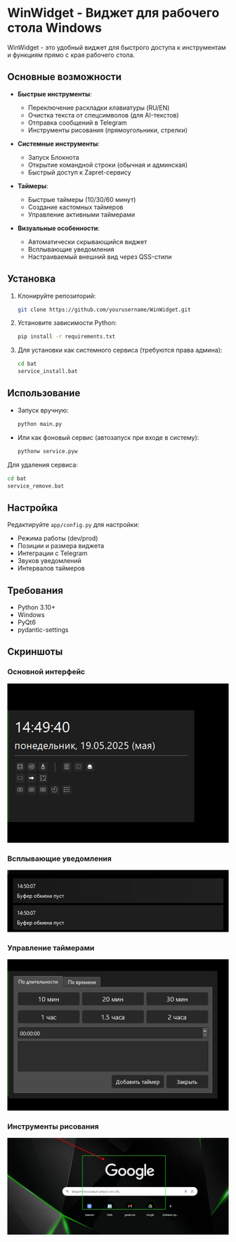 ﻿# WinWidget - Виджет для рабочего стола Windows

WinWidget - это удобный виджет для быстрого доступа к инструментам и функциям прямо с края рабочего стола.

## Основные возможности

- **Быстрые инструменты**:
  - Переключение раскладки клавиатуры (RU/EN)
  - Очистка текста от спецсимволов (для AI-текстов)
  - Отправка сообщений в Telegram
  - Инструменты рисования (прямоугольники, стрелки)

- **Системные инструменты**:
  - Запуск Блокнота
  - Открытие командной строки (обычная и админская)
  - Быстрый доступ к Zapret-сервису

- **Таймеры**:
  - Быстрые таймеры (10/30/60 минут)
  - Создание кастомных таймеров
  - Управление активными таймерами

- **Визуальные особенности**:
  - Автоматически скрывающийся виджет
  - Всплывающие уведомления
  - Настраиваемый внешний вид через QSS-стили

## Установка

1. Клонируйте репозиторий:
   ```bash
   git clone https://github.com/yourusername/WinWidget.git
   ```

2. Установите зависимости Python:
   ```bash
   pip install -r requirements.txt
   ```

3. Для установки как системного сервиса (требуются права админа):
   ```bash
   cd bat
   service_install.bat
   ```

## Использование

- Запуск вручную:
  ```bash
  python main.py
  ```

- Или как фоновый сервис (автозапуск при входе в систему):
  ```bash
  pythonw service.pyw
  ```

Для удаления сервиса:
```bash
cd bat
service_remove.bat
```

## Настройка

Редактируйте `app/config.py` для настройки:
- Режима работы (dev/prod)
- Позиции и размера виджета
- Интеграции с Telegram
- Звуков уведомлений
- Интервалов таймеров

## Требования

- Python 3.10+
- Windows
- PyQt6
- pydantic-settings

## Скриншоты

### Основной интерфейс
![Главное окно виджета](resources/screenshot-main.jpg)

### Всплывающие уведомления
![Пример уведомления](resources/screenshot-toast.jpg)

### Управление таймерами
![Окно таймеров](resources/screenshot-timers.jpg)

### Инструменты рисования
![Режим рисования](resources/screenshot-draw.jpg)